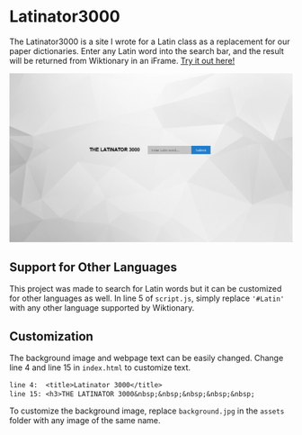 # Latinator3000
The Latinator3000 is a site I wrote for a Latin class as a replacement for our paper dictionaries.
Enter any Latin word into the search bar, and the result will be returned from Wiktionary in an iFrame.
[Try it out here!]( https://yuzhoumo.github.io/latinator-3000/)

![Latinator3000 Demo GIF](demo.gif)

## Support for Other Languages
This project was made to search for Latin words but it can be customized for other languages as well.
In line 5 of `script.js`, simply replace `'#Latin'` with any other language supported by Wiktionary.

## Customization
The background image and webpage text can be easily changed.
Change line 4 and line 15 in ```index.html``` to customize text.

```
line 4:  <title>Latinator 3000</title>
line 15: <h3>THE LATINATOR 3000&nbsp;&nbsp;&nbsp;&nbsp;&nbsp;
```
To customize the background image, replace `background.jpg` in the `assets` folder with any image of the same name.
